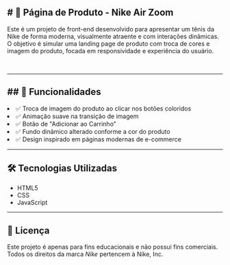 <h2># 🏀 Página de Produto - Nike Air Zoom </h2>

<p>Este é um projeto de front-end desenvolvido para apresentar um tênis da Nike de forma moderna, visualmente atraente e com interações dinâmicas. <br>
O objetivo é simular uma landing page de produto com troca de cores e imagem do produto, focada em responsividade e experiência do usuário.</p> <br>

---

<h2>## 🚀 Funcionalidades</h2>
<p> <li>✅ Troca de imagem do produto ao clicar nos botões coloridos</li>
 <li>✅ Animação suave na transição de imagem </li>
<li> ✅ Botão de "Adicionar ao Carrinho"</li>
 <li>✅ Fundo dinâmico alterado conforme a cor do produto </li>
 <li>✅ Design inspirado em páginas modernas de e-commerce</li> </p>

---

## 🛠️ Tecnologias Utilizadas

- HTML5
- CSS
- JavaScript

---

## 📄 Licença

Este projeto é apenas para fins educacionais e não possui fins comerciais. Todos os direitos da marca *Nike* pertencem à Nike, Inc.

